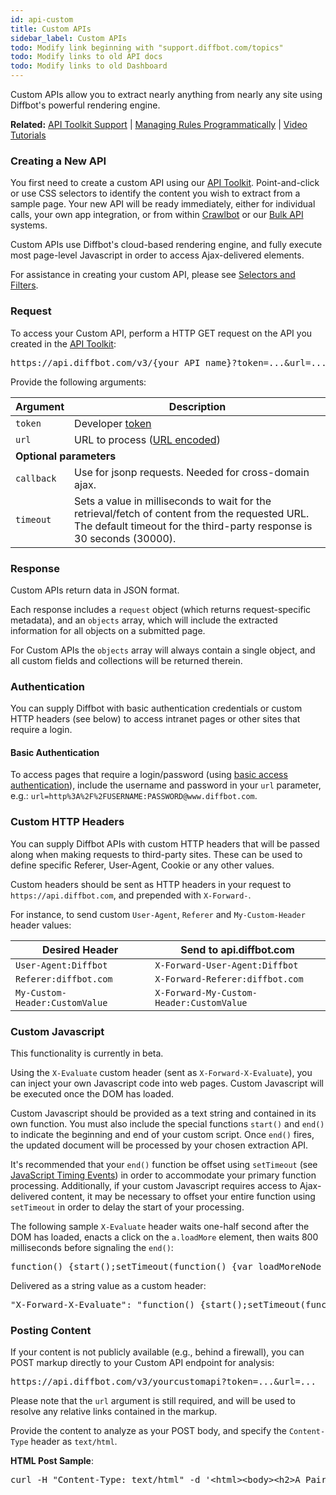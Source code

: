 ```yaml
---
id: api-custom
title: Custom APIs
sidebar_label: Custom APIs
todo: Modify link beginning with "support.diffbot.com/topics"
todo: Modify links to old API docs
todo: Modify links to old Dashboard
---
```


<div id="docBody"><p>Custom APIs allow you to extract nearly anything from nearly any site using Diffbot's powerful rendering engine.</p><div class="alert alert-info"><strong>Related:</strong> <a href="http://support.diffbot.com/topics/apitoolkit/" target="_blank">API Toolkit Support</a> | <a href="api-managing-rules-programmatically">Managing Rules Programmatically</a> | <a href="tutorials-custom-video">Video Tutorials</a></div><h3 id="request">Creating a New API</h3><p>You first need to create a custom API using our <a href="/dev/customize">API Toolkit</a>. Point-and-click or use CSS selectors to identify the content you wish to extract from a sample page. Your new API will be ready immediately, either for individual calls, your own app integration, or from within <a href="/dev/crawl">Crawlbot</a> or our <a href="/dev/bulk">Bulk API</a> systems.</p><p>Custom APIs use Diffbot's cloud-based rendering engine, and fully execute most page-level Javascript in order to access Ajax-delivered elements.</p><p>For assistance in creating your custom API, please see <a href="api-selectors-filters">Selectors and Filters</a>.</p><h3 id="request">Request</h3><div class="indent"><p>To access your Custom API, perform a HTTP GET request on the API you created in the <a href="/dev/customize">API Toolkit</a>:</p><pre class="code">https://api.diffbot.com/v3/{your API name}?token=...&amp;url=...</pre><p>Provide the following arguments:</p><table class="controls table table-bordered" border="0" cellpadding="5"><thead><tr><th>Argument</th><th>Description</th></tr></thead><tbody><tr><td><code>token</code></td><td>Developer <a href="https://diffbot.com/pricing">token</a></td></tr><tr><td><code>url</code></td><td>URL to process (<a href="http://en.wikipedia.org/wiki/Percent-encoding" target="_blank">URL encoded</a>)</td></tr><tr><td colspan="2"><strong>Optional parameters</strong></td></tr><tr class="opt"><td><code>callback</code></td><td>Use for jsonp requests. Needed for cross-domain ajax.</td></tr><tr class="opt"><td><code>timeout</code></td><td>Sets a value in milliseconds to wait for the retrieval/fetch of content from the requested URL. The default timeout for the third-party response is 30 seconds (30000).</td></tr></tbody></table><h3 id="response">Response</h3><p>Custom APIs return data in JSON format.</p><p>Each response includes a <code>request</code> object (which returns request-specific metadata), and an <code>objects</code> array, which will include the extracted information for all objects on a submitted page.</p><p>For Custom APIs the <code>objects</code> array will always contain a single object, and all custom fields and collections will be returned therein.</p><h3 id="authenticating">Authentication</h3><p>You can supply Diffbot with basic authentication credentials or custom HTTP headers (see below) to access intranet pages or other sites that require a login.</p><h4>Basic Authentication</h4><p>To access pages that require a login/password (using <a href="http://en.wikipedia.org/wiki/Basic_access_authentication" target="_blank">basic access authentication</a>), include the username and password in your <code>url</code> parameter, e.g.: <code>url=http%3A%2F%2FUSERNAME:PASSWORD@www.diffbot.com</code>.</p><h3 id="customheaders">Custom HTTP Headers</h3><p>You can supply Diffbot APIs with custom HTTP headers that will be passed along when making requests to third-party sites. These can be used to define specific Referer, User-Agent, Cookie or any other values.</p><p>Custom headers should be sent as HTTP headers in your request to <code>https://api.diffbot.com</code>, and prepended with <code>X-Forward-</code>.</p><p>For instance, to send custom <code>User-Agent</code>, <code>Referer</code> and <code>My-Custom-Header</code> header values:</p><table class="controls table table-bordered" border="0" cellpadding="5"><thead><tr><th>Desired Header</th><th>Send to api.diffbot.com</th></tr></thead><tbody><tr><td><code>User-Agent:Diffbot</code></td><td><code>X-Forward-User-Agent:Diffbot</code></td></tr><tr><td><code>Referer:diffbot.com</code></td><td><code>X-Forward-Referer:diffbot.com</code></td></tr><tr><td><code>My-Custom-Header:CustomValue</code></td><td><code>X-Forward-My-Custom-Header:CustomValue</code></td></tr></tbody></table><h3 id="x-evaluate">Custom Javascript</h3><div class="alert">This functionality is currently in beta.</div><p>Using the <code>X-Evaluate</code> custom header (sent as <code>X-Forward-X-Evaluate</code>), you can inject your own Javascript code into web pages. Custom Javascript will be executed once the DOM has loaded.</p><p>Custom Javascript should be provided as a text string and contained in its own function. You must also include the special functions <code>start()</code> and <code>end()</code> to indicate the beginning and end of your custom script. Once <code>end()</code> fires, the updated document will be processed by your chosen extraction API.</p><p>It's recommended that your <code>end()</code> function be offset using <code>setTimeout</code> (see <a href="http://www.w3schools.com/js/js_timing.asp" target="_blank">JavaScript Timing Events</a>) in order to accommodate your primary function processing. Additionally, if your custom Javascript requires access to Ajax-delivered content, it may be necessary to offset your entire function using <code>setTimeout</code> in order to delay the start of your processing.</p><p>The following sample <code>X-Evaluate</code> header waits one-half second after the DOM has loaded, enacts a click on the <code>a.loadMore</code> element, then waits 800 milliseconds before signaling the <code>end()</code>:</p><pre>function() {start();setTimeout(function() {var loadMoreNode = document.querySelector('a.loadMore');if (loadMoreNode != null) {loadMoreNode.click();setTimeout(function() {end();}, 800);} else {end();}}, 500);}</pre><p>Delivered as a string value as a custom header:</p><pre>"X-Forward-X-Evaluate": "function() {start();setTimeout(function(){var loadMoreNode=document.querySelector('a.loadMore');if (loadMoreNode != null) {loadMoreNode.click();setTimeout(function(){end();}, 800);} else {end();}},500);}"</pre><h3 id="posting">Posting Content</h3><p>If your content is not publicly available (e.g., behind a firewall), you can POST markup directly to your Custom API endpoint for analysis:</p><pre class="code">https://api.diffbot.com/v3/yourcustomapi?token=...&amp;url=...</pre><p>Please note that the <code>url</code> argument is still required, and will be used to resolve any relative links contained in the markup.</p><p>Provide the content to analyze as your POST body, and specify the <code>Content-Type</code> header as <code>text/html</code>.</p><p><strong>HTML Post Sample</strong>:</p><pre>curl -H "Content-Type: text/html" -d '&lt;html&gt;&lt;body&gt;&lt;h2&gt;A Pair of Jeans&lt;/h2&gt;&lt;div&gt;Price: $31.99&lt;/div&gt;&lt;/body&gt;&lt;/html&gt;' https://api.diffbot.com/v3/yourcustomapi?token=...&amp;url=http%3A%2F%2Fstore.diffbot.com</pre></div></div>